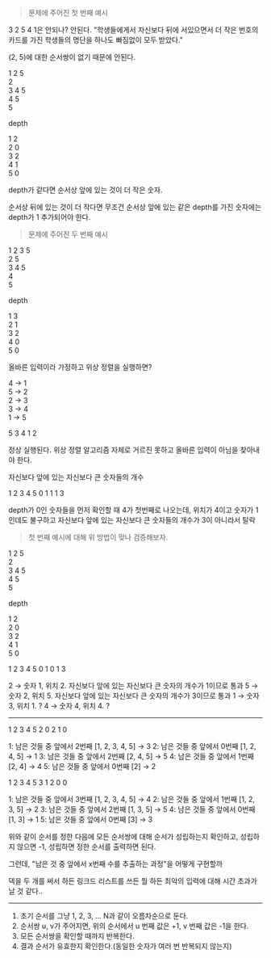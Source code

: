 > 문제에 주어진 첫 번째 예시

3 2 5 4 1은 안되나? 안된다. "학생들에게서 자신보다 뒤에 서있으면서 더 작은 번호의 카드를 가진 학생들의 명단을 하나도 빠짐없이 모두 받았다."

(2, 5)에 대한 순서쌍이 없기 때문에 안된다.

1 2 5  
2  
3 4 5  
4 5  
5

depth

1 2  
2 0  
3 2  
4 1  
5 0

depth가 같다면 순서상 앞에 있는 것이 더 작은 숫자.

순서상 뒤에 있는 것이 더 작다면 무조건 순서상 앞에 있는 같은 depth를 가진 숫자에는 depth가 1 추가되어야 한다.

> 문제에 주어진 두 번째 예시

1 2 3 5  
2 5  
3 4 5  
4  
5

depth

1 3  
2 1  
3 2  
4 0  
5 0

올바른 입력이라 가정하고 위상 정렬을 실행하면?

4 → 1  
5 → 2  
2 → 3  
3 → 4  
1 → 5

5 3 4 1 2

정상 실행된다. 위상 정렬 알고리즘 자체로 거르진 못하고 올바른 입력이 아님을 찾아내야 한다.

자신보다 앞에 있는 자신보다 큰 숫자들의 개수

1 2 3 4 5
0 1 1 1 3

depth가 0인 숫자들을 먼저 확인할 때 4가 첫번째로 나오는데, 위치가 4이고 숫자가 1인데도 불구하고 자신보다 앞에 있는 자신보다 큰 숫자들의 개수가 3이 아니라서 탈락

> 첫 번째 예시에 대해 위 방법이 맞나 검증해보자.

1 2 5  
2  
3 4 5  
4 5  
5

depth

1 2  
2 0  
3 2  
4 1  
5 0

1 2 3 4 5
0 1 0 1 3

2 → 숫자 1, 위치 2. 자신보다 앞에 있는 자신보다 큰 숫자의 개수가 1이므로 통과
5 → 숫자 2, 위치 5. 자신보다 앞에 있는 자신보다 큰 숫자의 개수가 3이므로 통과
1 → 숫자 3, 위치 1. ?
4 → 숫자 4, 위치 4. ?

---

1 2 3 4 5
2 0 2 1 0

1: 남은 것들 중 앞에서 2번째 [1, 2, 3, 4, 5] → 3
2: 남은 것들 중 앞에서 0번째 [1, 2, 4, 5] → 1
3: 남은 것들 중 앞에서 2번째 [2, 4, 5] → 5
4: 남은 것들 중 앞에서 1번째 [2, 4] → 4
5: 남은 것들 중 앞에서 0번째 [2] → 2

1 2 3 4 5
3 1 2 0 0

1: 남은 것들 중 앞에서 3번째 [1, 2, 3, 4, 5] → 4
2: 남은 것들 중 앞에서 1번째 [1, 2, 3, 5] → 2
3: 남은 것들 중 앞에서 2번째 [1, 3, 5] → 5
4: 남은 것들 중 앞에서 0번째 [1, 3] → 1
5: 남은 것들 중 앞에서 0번째 [3] → 3

위와 같이 순서를 정한 다음에 모든 순서쌍에 대해 순서가 성립하는지 확인하고, 성립하지 않으면 -1, 성립하면 정한 순서를 출력하면 된다.

그런데, "남은 것 중 앞에서 x번째 수를 추출하는 과정"을 어떻게 구현할까

덱을 두 개를 써서 하든 링크드 리스트를 쓰든 뭘 하든 최악의 입력에 대해 시간 초과가 날 것 같다..

---

1. 초기 순서를 그냥 1, 2, 3, ... N과 같이 오름차순으로 둔다.
1. 순서쌍 u, v가 주어지면, 위의 순서에서 u 번째 값은 +1, v 번째 값은 -1을 한다.
1. 모든 순서쌍을 확인할 때까지 반복한다.
1. 결과 순서가 유효한지 확인한다.(동일한 숫자가 여러 번 반복되지 않는지)
